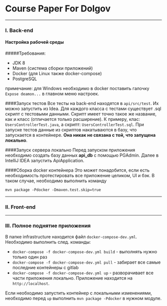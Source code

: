 # Course Paper For Dolgov
 
 ____
 
### I. Back-end

#### Настройка рабочей среды
 
 #####Требования:
  - JDK 8 
  - Maven (система сборки приложений)
  - Docker (для Linux также docker-compose)
  - PostgreSQL 
  
  примечание: для Windows необходимо в docker поставить галочку `Expose deamon...` в главном меню настроек.
 
 ####Запуск тестов
 Все тесты на back-end находятся в `api/src/test`. Их можно запустить из Idea.
 Для каждого класса с тестами существует .sql скрипт с тестовыми данными. 
 Скрипт имеет точно такое же название, как и класс (отличается только расширение).
 К примеру, клас: `UsersControllerTest.java`, а скрипт: `UsersControllerTest.sql`.
 При запуске тестов данные из скриптов накатываются в базу, что запускается в контейнере.
 **Она никак не связана с той, что запущена локально**.
 
 ####Запуск сервера локально
 Перед запуском приложения необходимо создать базу данных **api_db** с помощью PGAdmin.
 Далее в IntelliJ IDEA запустить ApiApplication. 
 
 ####Сборка docker контейнера
 Это может понадобится, если есть необходимость протестировать все приложение целиком, UI и бэк.
 В таком случае, необходимо выполнить команду
 
 `mvn package -Pdocker -Dmaven.test.skip=true`
 
 
 ----
 
 
 ### II. Front-end
 
 
  
 ____
 
 
 ### III. Полное поднятие приложения
 В папке infrastructure находится файл `docker-compose-dev.yml`.
 Необходимо выполнить след. команды:
 - `docker-compose -f docker-compose-dev.yml build` - выполнять нужно только один раз
 - `docker-compose -f docker-compose-dev.yml pull` - забирает все самые последние контейнеры с gitlab
 - `docker-compose -f docker-compose-dev.yml up` - разворачивает все части приложения локально. 
 Приложение находится на `http://localhost`.
 
 Если необходимо запустить контейнер с локальными изменениями, необходимо перед `up` 
 выполнить `mvn package -Pdocker` в нужном модуле.   
 
 
  
  
  

